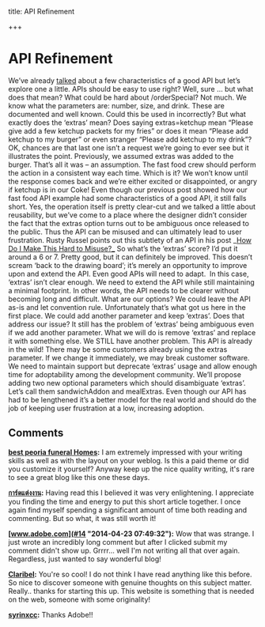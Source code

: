title: API Refinement

+++


# API Refinement

We’ve already [talked](https://syrinxblog.wordpress.com/2012/11/21/real-world-apis/) about a few characteristics of a good API but let’s explore one a little. APIs should be easy to use right? Well, sure … but what does that mean? What could be hard about /orderSpecial? Not much. We know what the parameters are: number, size, and drink. These are documented and well known. Could this be used in incorrectly? But what exactly does the ‘extras’ mean? Does saying extras=ketchup mean “Please give add a few ketchup packets for my fries” or does it mean “Please add ketchup to my burger” or even stranger “Please add ketchup to my drink”? OK, chances are that last one isn’t a request we’re going to ever see but it illustrates the point. Previously, we assumed extras was added to the burger. That’s all it was – an assumption. The fast food crew should perform the action in a consistent way each time. Which is it? We won’t know until the response comes back and we’re either excited or disappointed, or angry if ketchup is in our Coke! Even though our previous post showed how our fast food API example had some characteristics of a good API, it still falls short. Yes, the operation itself is pretty clear-cut and we talked a little about reusability, but we’ve come to a place where the designer didn’t consider the fact that the extras option turns out to be ambiguous once released to the public. Thus the API can be misused and can ultimately lead to user frustration. Rusty Russel points out this subtlety of an API in his post _[How Do I Make This Hard to Misuse?_](http://ozlabs.org/~rusty/index.cgi/2008/03/30#2008-03-30) So what’s the ‘extras’ score? I’d put it around a 6 or 7. Pretty good, but it can definitely be improved. This doesn’t scream ‘back to the drawing board’; it’s merely an opportunity to improve upon and extend the API. Even good APIs will need to adapt.  In this case, ‘extras’ isn’t clear enough. We need to extend the API while still maintaining a minimal footprint. In other words, the API needs to be clearer without becoming long and difficult. What are our options? We could leave the API as-is and let convention rule. Unfortunately that’s what got us here in the first place. We could add another parameter and keep ‘extras’. Does that address our issue? It still has the problem of ‘extras’ being ambiguous even if we add another parameter. What we will do is remove ‘extras’ and replace it with something else. We STILL have another problem. This API is already in the wild! There may be some customers already using the extras parameter. If we change it immediately, we may break customer software.  We need to maintain support but deprecate ‘extras’ usage and allow enough time for adoptability among the development community. We’ll propose adding two new optional parameters which should disambiguate ‘extras’. Let’s call them sandwichAddon and mealExtras. Even though our API has had to be lengthened it’s a better model for the real world and should do the job of keeping user frustration at a low, increasing adoption.

## Comments

**[best peoria funeral Homes](#12 "2014-02-03 19:09:27"):** I am extremely impressed with your writing skills as well as with the layout on your weblog. Is this a paid theme or did you customize it yourself? Anyway keep up the nice quality writing, it's rare to see a great blog like this one these days.

**[การ์ดแต่งงาน](#13 "2014-02-09 19:18:51"):** Having read this I believed it was very enlightening. I appreciate you finding the time and energy to put this short article together. I once again find myself spending a significant amount of time both reading and commenting. But so what, it was still worth it!

**[www.adobe.com](#14 "2014-04-23 07:49:32"):** Wow that was strange. I just wrote an incredibly long comment but after I clicked submit my comment didn't show up. Grrrr... well I'm not writing all that over again. Regardless, just wanted to say wonderful blog!

**[Claribel](#15 "2014-07-07 15:21:00"):** You're so cool! I do not think I have read anything like this before. So nice to discover someone with genuine thoughts on this subject matter. Really.. thanks for starting this up. This website is something that is needed on the web, someone with some originality!

**[syrinxcc](#16 "2014-11-26 15:01:18"):** Thanks Adobe!!
